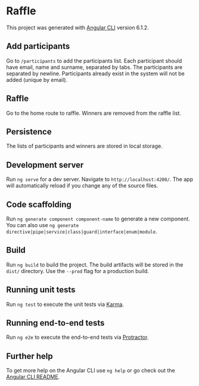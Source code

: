 # Raffle

This project was generated with [Angular CLI](https://github.com/angular/angular-cli) version 6.1.2.

## Add participants

Go to `/participants` to add the participants list.
Each participant should have email, name and surname, separated by tabs.
The participants are separated by newline.
Participants already exist in the system will not be added (unique by email).

## Raffle

Go to the home route to raffle. Winners are removed from the raffle list.

## Persistence

The lists of participants and winners are stored in local storage.

## Development server

Run `ng serve` for a dev server. Navigate to `http://localhost:4200/`. The app will automatically reload if you change any of the source files.

## Code scaffolding

Run `ng generate component component-name` to generate a new component. You can also use `ng generate directive|pipe|service|class|guard|interface|enum|module`.

## Build

Run `ng build` to build the project. The build artifacts will be stored in the `dist/` directory. Use the `--prod` flag for a production build.

## Running unit tests

Run `ng test` to execute the unit tests via [Karma](https://karma-runner.github.io).

## Running end-to-end tests

Run `ng e2e` to execute the end-to-end tests via [Protractor](http://www.protractortest.org/).

## Further help

To get more help on the Angular CLI use `ng help` or go check out the [Angular CLI README](https://github.com/angular/angular-cli/blob/master/README.md).
